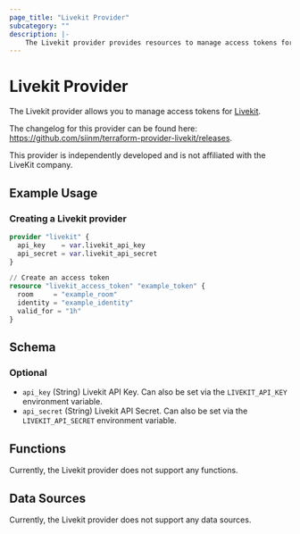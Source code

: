 ```yaml
---
page_title: "Livekit Provider"
subcategory: ""
description: |-
    The Livekit provider provides resources to manage access tokens for Livekit.
---
```


# Livekit Provider

The Livekit provider allows you to manage access tokens for [Livekit](https://livekit.io/).

The changelog for this provider can be found here: <https://github.com/siinm/terraform-provider-livekit/releases>.

This provider is independently developed and is not affiliated with the LiveKit company.

## Example Usage

### Creating a Livekit provider

```terraform
provider "livekit" {
  api_key    = var.livekit_api_key
  api_secret = var.livekit_api_secret
}

// Create an access token
resource "livekit_access_token" "example_token" {
  room     = "example_room"
  identity = "example_identity"
  valid_for = "1h"
}
```

## Schema

### Optional

- `api_key` (String) Livekit API Key. Can also be set via the `LIVEKIT_API_KEY` environment variable.
- `api_secret` (String) Livekit API Secret. Can also be set via the `LIVEKIT_API_SECRET` environment variable.


## Functions

Currently, the Livekit provider does not support any functions.

## Data Sources

Currently, the Livekit provider does not support any data sources.

